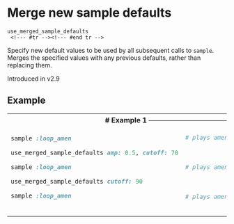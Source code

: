# Merge new sample defaults

```
use_merged_sample_defaults 
 <!--- #tr --><!--- #end tr -->
```


Specify new default values to be used by all subsequent calls to `sample`. Merges the specified values with any previous defaults, rather than replacing them.

Introduced in v2.9

## Example

<table class="examples">
<tr>
<th colspan="2" class="even head"># Example 1 ──────────────────────────────────────────────────────</th>
</tr>
<tr>
<td class="even">

```ruby
sample :loop_amen

use_merged_sample_defaults amp: 0.5, cutoff: 70

sample :loop_amen

use_merged_sample_defaults cutoff: 90

sample :loop_amen 



```

</td>
<td class="even">

<!--- #tr -->
```ruby
# plays amen break with default arguments
 
 
 
# plays amen break with an amp of 0.5, cutoff of 70 and defaults for rest of args
 
 
 
# plays amen break with a cutoff of 90 and and an amp of 0.5 with defaults for rest of args



```
<!--- #end tr -->

</td>
</tr>
</table>

